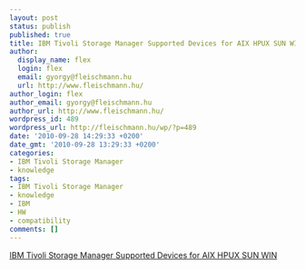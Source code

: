 ```yaml
---
layout: post
status: publish
published: true
title: IBM Tivoli Storage Manager Supported Devices for AIX HPUX SUN WIN
author:
  display_name: flex
  login: flex
  email: gyorgy@fleischmann.hu
  url: http://www.fleischmann.hu/
author_login: flex
author_email: gyorgy@fleischmann.hu
author_url: http://www.fleischmann.hu/
wordpress_id: 489
wordpress_url: http://fleischmann.hu/wp/?p=489
date: '2010-09-28 14:29:33 +0200'
date_gmt: '2010-09-28 13:29:33 +0200'
categories:
- IBM Tivoli Storage Manager
- knowledge
tags:
- IBM Tivoli Storage Manager
- knowledge
- IBM
- HW
- compatibility
comments: []
---
```

<p><a href="http://www-01.ibm.com/software/sysmgmt/products/support/IBM_TSM_Supported_Devices_for_AIXHPSUNWIN.html#3592 Tape Libraries">IBM Tivoli Storage Manager Supported Devices for AIX HPUX SUN WIN</a></p>
